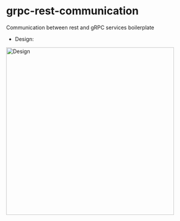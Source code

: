 # grpc-rest-communication
Communication between rest and gRPC services boilerplate

* Design:

<img src="drawing.jpg" alt="Design" width="450"/>
